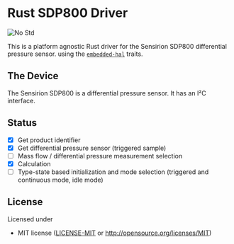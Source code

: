 # Rust SDP800 Driver

![No Std][no-std-badge]

This is a platform agnostic Rust driver for the Sensirion SDP800 differential pressure sensor.
using the [`embedded-hal`](https://github.com/japaric/embedded-hal) traits.

## The Device

The Sensirion SDP800 is a differential pressure sensor. It has an I²C interface.

## Status

- [x] Get product identifier
- [x] Get differential pressure sensor (triggered sample)
- [ ] Mass flow / differential pressure measurement selection
- [x] Calculation
- [ ] Type-state based initialization and mode selection (triggered and continuous mode, idle mode)

## License

Licensed under

 * MIT license ([LICENSE-MIT](LICENSE-MIT) or http://opensource.org/licenses/MIT)

<!-- Badges -->
[no-std-badge]: https://img.shields.io/badge/no__std-yes-blue
